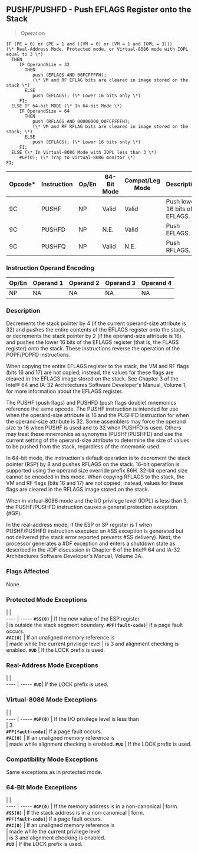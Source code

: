 ## PUSHF/PUSHFD - Push EFLAGS Register onto the Stack

> Operation

``` slim
IF (PE = 0) or (PE = 1 and ((VM = 0) or (VM = 1 and IOPL = 3)))
(\* Real-Address Mode, Protected mode, or Virtual-8086 mode with IOPL equal to 3 \*)
  THEN
     IF OperandSize = 32
       THEN
          push (EFLAGS AND 00FCFFFFH);
          (\* VM and RF EFLAG bits are cleared in image stored on the stack \*)
       ELSE
          push (EFLAGS); (\* Lower 16 bits only \*)
     FI;
  ELSE IF 64-bit MODE (\* In 64-bit Mode \*)
     IF OperandSize = 64
       THEN
          push (RFLAGS AND 00000000_00FCFFFFH);
          (\* VM and RF RFLAG bits are cleared in image stored on the stack; \*)
       ELSE
          push (EFLAGS); (\* Lower 16 bits only \*)
     FI;
  ELSE (\* In Virtual-8086 Mode with IOPL less than 3 \*)
     #GP(0); (\* Trap to virtual-8086 monitor \*)
FI;

```

 Opcode\*| Instruction| Op/En| 64-Bit Mode| Compat/Leg Mode| Description                  
 ---  | --- | --- | --- | --- | ---
 9C     | PUSHF      | NP   | Valid      | Valid          | Push lower 16 bits of EFLAGS.
 9C     | PUSHFD     | NP   | N.E.       | Valid          | Push EFLAGS.                 
 9C     | PUSHFQ     | NP   | Valid      | N.E.           | Push RFLAGS.                 

### Instruction Operand Encoding
 Op/En| Operand 1| Operand 2| Operand 3| Operand 4
 ---  | --- | --- | --- | ---
 NP   | NA       | NA       | NA       | NA       

### Description
Decrements the stack pointer by 4 (if the current operand-size attribute is
32) and pushes the entire contents of the EFLAGS register onto the stack, or
decrements the stack pointer by 2 (if the operand-size attribute is 16) and
pushes the lower 16 bits of the EFLAGS register (that is, the FLAGS register)
onto the stack. These instructions reverse the operation of the POPF/POPFD instructions.

When copying the entire EFLAGS register to the stack, the VM and RF flags (bits
16 and 17) are not copied; instead, the values for these flags are cleared in
the EFLAGS image stored on the stack. See Chapter 3 of the Intel® 64 and IA-32
Architectures Software Developer's Manual, Volume 1, for more information about
the EFLAGS register.

The PUSHF (push flags) and PUSHFD (push flags double) mnemonics reference the
same opcode. The PUSHF instruction is intended for use when the operand-size
attribute is 16 and the PUSHFD instruction for when the operand-size attribute
is 32. Some assemblers may force the operand size to 16 when PUSHF is used and
to 32 when PUSHFD is used. Others may treat these mnemonics as synonyms (PUSHF/PUSHFD)
and use the current setting of the operand-size attribute to determine the size
of values to be pushed from the stack, regardless of the mnemonic used.

In 64-bit mode, the instruction's default operation is to decrement the stack
pointer (RSP) by 8 and pushes RFLAGS on the stack. 16-bit operation is supported
using the operand size override prefix 66H. 32-bit operand size cannot be encoded
in this mode. When copying RFLAGS to the stack, the VM and RF flags (bits 16
and 17) are not copied; instead, values for these flags are cleared in the RFLAGS
image stored on the stack.

When in virtual-8086 mode and the I/O privilege level (IOPL) is less than 3,
the PUSHF/PUSHFD instruction causes a general protection exception (#GP).

In the real-address mode, if the ESP or SP register is 1 when PUSHF/PUSHFD instruction
executes: an #SS exception is generated but not delivered (the stack error reported
prevents #SS delivery). Next, the processor generates a #DF exception and enters
a shutdown state as described in the #DF discussion in Chapter 6 of the Intel®
64 and IA-32 Architectures Software Developer's Manual, Volume 3A.



### Flags Affected
None.


### Protected Mode Exceptions
   | |  
---- | -----
 **``#SS(0)``**         | If the new value of the ESP register   
                | is outside the stack segment boundary. 
 **``#PF(fault-code)``**| If a page fault occurs.                
 **``#AC(0)``**         | If an unaligned memory reference is    
                | made while the current privilege level 
                | is 3 and alignment checking is enabled.
 **``#UD``**            | If the LOCK prefix is used.            

### Real-Address Mode Exceptions
   | |  
---- | -----
 **``#UD``**| If the LOCK prefix is used.

### Virtual-8086 Mode Exceptions
   | |  
---- | -----
 **``#GP(0)``**         | If the I/O privilege level is less than  
                | 3.                                       
 **``#PF(fault-code)``**| If a page fault occurs.                  
 **``#AC(0)``**         | If an unaligned memory reference is      
                | made while alignment checking is enabled.
 **``#UD``**            | If the LOCK prefix is used.              

### Compatibility Mode Exceptions
Same exceptions as in protected mode.


### 64-Bit Mode Exceptions
   | |  
---- | -----
 **``#GP(0)``**         | If the memory address is in a non-canonical
                | form.                                      
 **``#SS(0)``**         | If the stack address is in a non-canonical 
                | form.                                      
 **``#PF(fault-code)``**| If a page fault occurs.                    
 **``#AC(0)``**         | If an unaligned memory reference is        
                | made while the current privilege level     
                | is 3 and alignment checking is enabled.    
 **``#UD``**            | If the LOCK prefix is used.                

